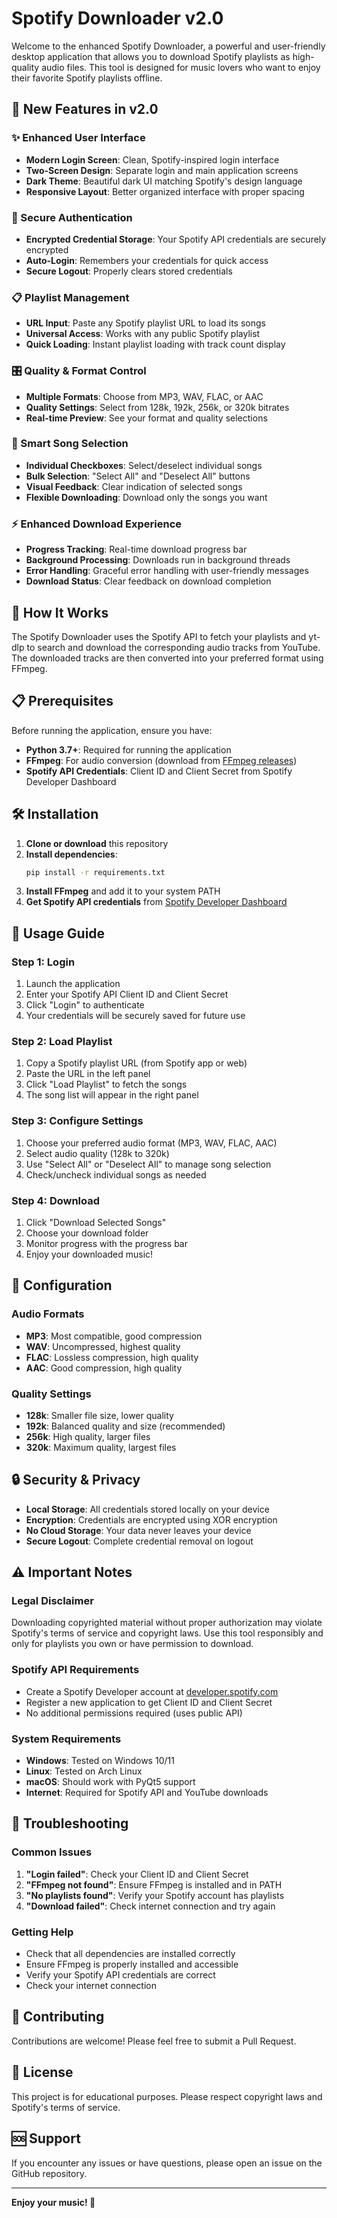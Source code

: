 # Spotify Downloader v2.0
Welcome to the enhanced Spotify Downloader, a powerful and user-friendly desktop application that allows you to download Spotify playlists as high-quality audio files. This tool is designed for music lovers who want to enjoy their favorite Spotify playlists offline.

## 🎵 New Features in v2.0

### ✨ Enhanced User Interface
- **Modern Login Screen**: Clean, Spotify-inspired login interface
- **Two-Screen Design**: Separate login and main application screens
- **Dark Theme**: Beautiful dark UI matching Spotify's design language
- **Responsive Layout**: Better organized interface with proper spacing

### 🔐 Secure Authentication
- **Encrypted Credential Storage**: Your Spotify API credentials are securely encrypted
- **Auto-Login**: Remembers your credentials for quick access
- **Secure Logout**: Properly clears stored credentials

### 📋 Playlist Management
- **URL Input**: Paste any Spotify playlist URL to load its songs
- **Universal Access**: Works with any public Spotify playlist
- **Quick Loading**: Instant playlist loading with track count display

### 🎛️ Quality & Format Control
- **Multiple Formats**: Choose from MP3, WAV, FLAC, or AAC
- **Quality Settings**: Select from 128k, 192k, 256k, or 320k bitrates
- **Real-time Preview**: See your format and quality selections

### 🎵 Smart Song Selection
- **Individual Checkboxes**: Select/deselect individual songs
- **Bulk Selection**: "Select All" and "Deselect All" buttons
- **Visual Feedback**: Clear indication of selected songs
- **Flexible Downloading**: Download only the songs you want

### ⚡ Enhanced Download Experience
- **Progress Tracking**: Real-time download progress bar
- **Background Processing**: Downloads run in background threads
- **Error Handling**: Graceful error handling with user-friendly messages
- **Download Status**: Clear feedback on download completion

## 🚀 How It Works
The Spotify Downloader uses the Spotify API to fetch your playlists and yt-dlp to search and download the corresponding audio tracks from YouTube. The downloaded tracks are then converted into your preferred format using FFmpeg.

## 📋 Prerequisites
Before running the application, ensure you have:

- **Python 3.7+**: Required for running the application
- **FFmpeg**: For audio conversion (download from [FFmpeg releases](https://github.com/BtbN/FFmpeg-Builds/releases))
- **Spotify API Credentials**: Client ID and Client Secret from Spotify Developer Dashboard

## 🛠️ Installation

1. **Clone or download** this repository
2. **Install dependencies**:
   ```bash
   pip install -r requirements.txt
   ```
3. **Install FFmpeg** and add it to your system PATH
4. **Get Spotify API credentials** from [Spotify Developer Dashboard](https://developer.spotify.com/dashboard)

## 🎯 Usage Guide

### Step 1: Login
1. Launch the application
2. Enter your Spotify API Client ID and Client Secret
3. Click "Login" to authenticate
4. Your credentials will be securely saved for future use

### Step 2: Load Playlist
1. Copy a Spotify playlist URL (from Spotify app or web)
2. Paste the URL in the left panel
3. Click "Load Playlist" to fetch the songs
4. The song list will appear in the right panel

### Step 3: Configure Settings
1. Choose your preferred audio format (MP3, WAV, FLAC, AAC)
2. Select audio quality (128k to 320k)
3. Use "Select All" or "Deselect All" to manage song selection
4. Check/uncheck individual songs as needed

### Step 4: Download
1. Click "Download Selected Songs"
2. Choose your download folder
3. Monitor progress with the progress bar
4. Enjoy your downloaded music!

## 🔧 Configuration

### Audio Formats
- **MP3**: Most compatible, good compression
- **WAV**: Uncompressed, highest quality
- **FLAC**: Lossless compression, high quality
- **AAC**: Good compression, high quality

### Quality Settings
- **128k**: Smaller file size, lower quality
- **192k**: Balanced quality and size (recommended)
- **256k**: High quality, larger files
- **320k**: Maximum quality, largest files

## 🔒 Security & Privacy
- **Local Storage**: All credentials stored locally on your device
- **Encryption**: Credentials are encrypted using XOR encryption
- **No Cloud Storage**: Your data never leaves your device
- **Secure Logout**: Complete credential removal on logout

## ⚠️ Important Notes

### Legal Disclaimer
Downloading copyrighted material without proper authorization may violate Spotify's terms of service and copyright laws. Use this tool responsibly and only for playlists you own or have permission to download.

### Spotify API Requirements
- Create a Spotify Developer account at [developer.spotify.com](https://developer.spotify.com)
- Register a new application to get Client ID and Client Secret
- No additional permissions required (uses public API)

### System Requirements
- **Windows**: Tested on Windows 10/11
- **Linux**: Tested on Arch Linux
- **macOS**: Should work with PyQt5 support
- **Internet**: Required for Spotify API and YouTube downloads

## 🐛 Troubleshooting

### Common Issues
1. **"Login failed"**: Check your Client ID and Client Secret
2. **"FFmpeg not found"**: Ensure FFmpeg is installed and in PATH
3. **"No playlists found"**: Verify your Spotify account has playlists
4. **"Download failed"**: Check internet connection and try again

### Getting Help
- Check that all dependencies are installed correctly
- Ensure FFmpeg is properly installed and accessible
- Verify your Spotify API credentials are correct
- Check your internet connection

## 🤝 Contributing
Contributions are welcome! Please feel free to submit a Pull Request.

## 📄 License
This project is for educational purposes. Please respect copyright laws and Spotify's terms of service.

## 🆘 Support
If you encounter any issues or have questions, please open an issue on the GitHub repository.

---

**Enjoy your music! 🎵**
